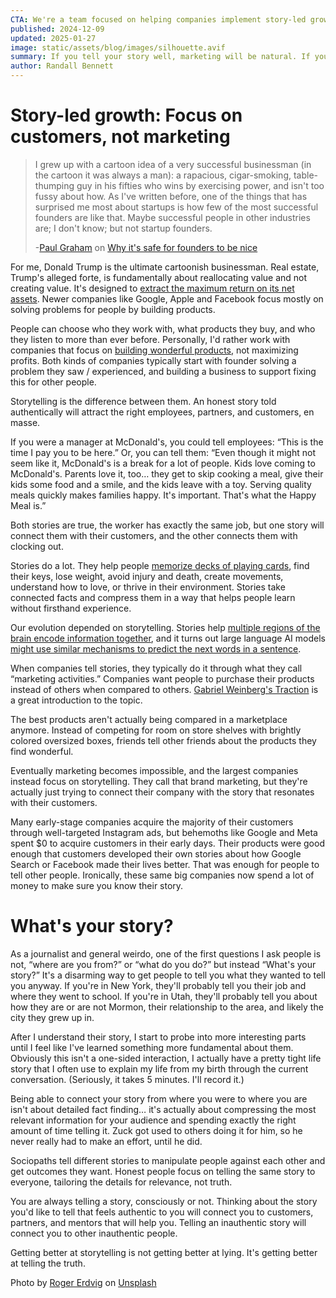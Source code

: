 ```yaml
---
CTA: We're a team focused on helping companies implement story-led growth. Get in touch!
published: 2024-12-09
updated: 2025-01-27
image: static/assets/blog/images/silhouette.avif
summary: If you tell your story well, marketing will be natural. If you don't, you have to pay for performance
author: Randall Bennett
---
```

# Story-led growth: Focus on customers, not marketing

> I grew up with a cartoon idea of a very successful businessman (in the cartoon it was always a man): a rapacious, cigar-smoking, table-thumping guy in his fifties who wins by exercising power, and isn't too fussy about how. As I've written before, one of the things that has surprised me most about startups is how few of the most successful founders are like that. Maybe successful people in other industries are; I don't know; but not startup founders.
>
> -[Paul Graham](https://paulgraham.com) on [Why it's safe for founders to be nice](https://paulgraham.com/safe.html)

For me, Donald Trump is the ultimate cartoonish businessman. Real estate, Trump's alleged forte, is fundamentally about reallocating value and not creating value. It's designed to [extract the maximum return on its net assets](https://en.wikipedia.org/wiki/Return_on_net_assets). Newer companies like Google, Apple and Facebook focus mostly on solving problems for people by building products.

People can choose who they work with, what products they buy, and who they listen to more than ever before. Personally, I'd rather work with companies that focus on [building wonderful products](https://en.wikipedia.org/wiki/Make_Something_Wonderful), not maximizing profits. Both kinds of companies typically start with founder solving a problem they saw / experienced, and building a business to support fixing this for other people.

Storytelling is the difference between them. An honest story told authentically will attract the right employees, partners, and customers, en masse.

If you were a manager at McDonald's, you could tell employees: “This is the time I pay you to be here.”  Or, you can tell them: “Even though it might not seem like it, McDonald's is a break for a lot of people. Kids love coming to McDonald's. Parents love it, too… they get to skip cooking a meal, give their kids some food and a smile, and the kids leave with a toy. Serving quality meals quickly makes families happy. It's important. That's what the Happy Meal is.”

Both stories are true, the worker has exactly the same job, but one story will connect them with their customers, and the other connects them with clocking out.

Stories do a lot. They help people [memorize decks of playing cards](https://www.magneticmemorymethod.com/how-to-memorize-a-deck-of-cards/), find their keys, lose weight, avoid injury and death, create movements, understand how to love, or thrive in their environment. Stories take connected facts and compress them in a way that helps people learn without firsthand experience.

Our evolution depended on storytelling. Stories help [multiple regions of the brain encode  information together](https://journals.plos.org/plosone/article?id=10.1371%2Fjournal.pone.0112575), and it turns out large language AI models [might use similar mechanisms to predict the next words in a sentence](https://arxiv.org/abs/2201.02662).

When companies tell stories, they typically do it through what they call “marketing activities.” Companies want people to purchase their products instead of others when compared to others. [Gabriel Weinberg's Traction](https://www.google.com/books/edition/_/A3_MBgAAQBAJ?hl=en) is a great introduction to the topic.

The best products aren't actually being compared in a marketplace anymore. Instead of competing for room on store shelves with brightly colored oversized boxes, friends tell other friends about the products they find wonderful. 

Eventually marketing becomes impossible, and the largest companies instead focus on storytelling. They call that brand marketing, but they're actually just trying to connect their company with the story that resonates with their customers.

Many early-stage companies acquire the majority of their customers through well-targeted Instagram ads, but behemoths like Google and Meta spent $0 to acquire customers in their early days. Their products were good enough that customers developed their own stories about how Google Search or Facebook made their lives better. That was enough for people to tell other people. Ironically, these same big companies now spend a lot of money to make sure you know their story.

# What's your story?

As a journalist and general weirdo, one of the first questions I ask people is not, “where are you from?” or “what do you do?” but instead “What's your story?” It's a disarming way to get people to tell you what they wanted to tell you anyway. If you're in New York, they'll probably tell you their job and where they went to school. If you're in Utah, they'll probably tell you about how they are or are not Mormon, their relationship to the area, and likely the city they grew up in.

After I understand their story, I start to probe into more interesting parts until I feel like I've learned something more fundamental about them. Obviously this isn't a one-sided interaction, I actually have a pretty tight life story that I often use to explain my life from my birth through the current conversation. (Seriously, it takes 5 minutes. I'll record it.)

Being able to connect your story from where you were to where you are isn't about detailed fact finding… it's actually about compressing the most relevant information for your audience and spending exactly the right amount of time telling it. Zuck got used to others doing it for him, so he never really had to make an effort, until he did.

Sociopaths tell different stories to manipulate people against each other and get outcomes they want. Honest people focus on telling the same story to everyone, tailoring the details for relevance, not truth.

You are always telling a story, consciously or not. Thinking about the story you'd like to tell that feels authentic to you will connect you to customers, partners, and mentors that will help you. Telling an inauthentic story will connect you to other inauthentic people.

Getting better at storytelling is not getting better at lying. It's getting better at telling the truth.

Photo by [Roger Erdvig](https://unsplash.com/@rogerdvig?utm_content=creditCopyText&utm_medium=referral&utm_source=unsplash) on [Unsplash](https://unsplash.com/photos/silhouette-of-man-standing-beside-camera-tripod-during-sunset-g6y5mm9Zby0?utm_content=creditCopyText&utm_medium=referral&utm_source=unsplash)
